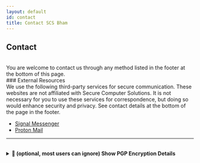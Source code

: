 ```yaml
---
layout: default
id: contact
title: Contact SCS Bham
---
```

## Contact
<br>
<div class="left-align">
You are welcome to contact us through any method listed in the footer at the bottom of this page.
</div>
### External Resources
<div class="left-align">
We use the following third-party services for secure communication. These websites are not affiliated with Secure Computer Solutions. It is not necessary for you to use these services for correspondence, but doing so would enhance security and privacy. See contact details at the bottom of the page in the footer.
</div>

- [Signal Messenger](https://signal.org/download/)
- [Proton Mail](https://proton.me/)

<hr>
<br>
<details>
  <summary class="summary-left"><strong>🔐 (optional, most users can ignore) Show PGP Encryption Details</strong></summary>
  <p>Download <a href="/assets/keys/scs-public.key" download>scs-public.key</a>.</p>
  <hr>
  <p class="left-align"><strong>PGP Key Fingerprint:</strong><br></p>
     <code>21A6 6F26 68C8 AF67 14AC E6DA CB2A 2D14 4C7D 1B27</code>
  <p><strong>uid:</strong> Secure Computer Solutions<br>
     <strong>SCS email key:</strong> admin@securecomputer.ai</p>
</details>
